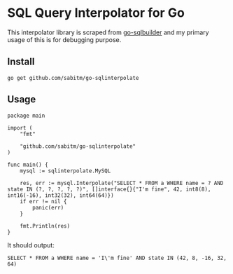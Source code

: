 # SQL Query Interpolator for Go

This interpolator library is scraped from [go-sqlbuilder](https://github.com/huandu/go-sqlbuilder) and my primary usage of this is for debugging purpose.

## Install

```
go get github.com/sabitm/go-sqlinterpolate
```

## Usage

```
package main

import (
	"fmt"

	"github.com/sabitm/go-sqlinterpolate"
)

func main() {
	mysql := sqlinterpolate.MySQL

	res, err := mysql.Interpolate("SELECT * FROM a WHERE name = ? AND state IN (?, ?, ?, ?, ?)", []interface{}{"I'm fine", 42, int8(8), int16(-16), int32(32), int64(64)})
	if err != nil {
		panic(err)
	}

	fmt.Println(res)
}
```

It should output:

```
SELECT * FROM a WHERE name = 'I\'m fine' AND state IN (42, 8, -16, 32, 64)
```
